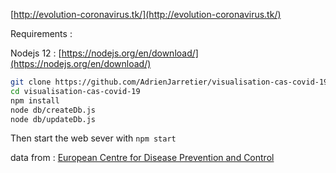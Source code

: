 
[http://evolution-coronavirus.tk/](http://evolution-coronavirus.tk/)

Requirements :

Nodejs 12 : [https://nodejs.org/en/download/](https://nodejs.org/en/download/)

```bash
git clone https://github.com/AdrienJarretier/visualisation-cas-covid-19.git
cd visualisation-cas-covid-19
npm install
node db/createDb.js
node db/updateDb.js
```

Then start the web sever with `npm start`

data from :
[European Centre for Disease Prevention and Control ](https://www.ecdc.europa.eu/en/publications-data/download-todays-data-geographic-distribution-covid-19-cases-worldwide)
